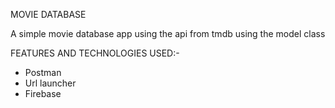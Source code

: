 MOVIE DATABASE

A simple movie database app using the api from tmdb using the model class

FEATURES AND TECHNOLOGIES USED:- 
 - Postman
 - Url launcher
 - Firebase

